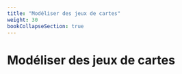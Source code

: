 ```yaml
---
title: "Modéliser des jeux de cartes"
weight: 30
bookCollapseSection: true
---
```


# Modéliser des jeux de cartes
